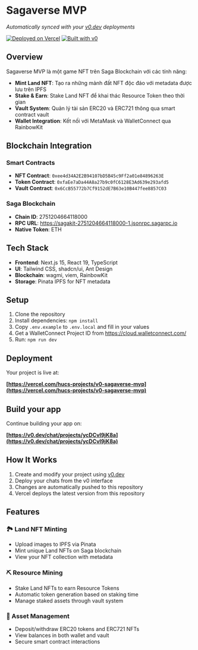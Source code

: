 # Sagaverse MVP

*Automatically synced with your [v0.dev](https://v0.dev) deployments*

[![Deployed on Vercel](https://img.shields.io/badge/Deployed%20on-Vercel-black?style=for-the-badge&logo=vercel)](https://vercel.com/hucs-projects/v0-sagaverse-mvp)
[![Built with v0](https://img.shields.io/badge/Built%20with-v0.dev-black?style=for-the-badge)](https://v0.dev/chat/projects/ycDCvI9jK8a)

## Overview

Sagaverse MVP là một game NFT trên Saga Blockchain với các tính năng:

- **Mint Land NFT**: Tạo ra những mảnh đất NFT độc đáo với metadata được lưu trên IPFS
- **Stake & Earn**: Stake Land NFT để khai thác Resource Token theo thời gian
- **Vault System**: Quản lý tài sản ERC20 và ERC721 thông qua smart contract vault
- **Wallet Integration**: Kết nối với MetaMask và WalletConnect qua RainbowKit

## Blockchain Integration

### Smart Contracts

- **NFT Contract**: `0xee4d34A2E2B94107bD5B45c9Ff2a01e84896263E`
- **Token Contract**: `0xfaEe7aDa44A8a27b9c0fC6128E3Ad639e293afd5`
- **Vault Contract**: `0x6CcB55772b7Cf9152dE7B63e10B447fee8857C03`

### Saga Blockchain

- **Chain ID**: 2751204664118000
- **RPC URL**: https://sagakit-2751204664118000-1.jsonrpc.sagarpc.io
- **Native Token**: ETH

## Tech Stack

- **Frontend**: Next.js 15, React 19, TypeScript
- **UI**: Tailwind CSS, shadcn/ui, Ant Design
- **Blockchain**: wagmi, viem, RainbowKit
- **Storage**: Pinata IPFS for NFT metadata

## Setup

1. Clone the repository
2. Install dependencies: `npm install`
3. Copy `.env.example` to `.env.local` and fill in your values
4. Get a WalletConnect Project ID from https://cloud.walletconnect.com/
5. Run: `npm run dev`

## Deployment

Your project is live at:

**[https://vercel.com/hucs-projects/v0-sagaverse-mvp](https://vercel.com/hucs-projects/v0-sagaverse-mvp)**

## Build your app

Continue building your app on:

**[https://v0.dev/chat/projects/ycDCvI9jK8a](https://v0.dev/chat/projects/ycDCvI9jK8a)**

## How It Works

1. Create and modify your project using [v0.dev](https://v0.dev)
2. Deploy your chats from the v0 interface
3. Changes are automatically pushed to this repository
4. Vercel deploys the latest version from this repository

## Features

### 🏞️ Land NFT Minting
- Upload images to IPFS via Pinata
- Mint unique Land NFTs on Saga blockchain
- View your NFT collection with metadata

### ⛏️ Resource Mining
- Stake Land NFTs to earn Resource Tokens
- Automatic token generation based on staking time
- Manage staked assets through vault system

### 💼 Asset Management
- Deposit/withdraw ERC20 tokens and ERC721 NFTs
- View balances in both wallet and vault
- Secure smart contract interactions
